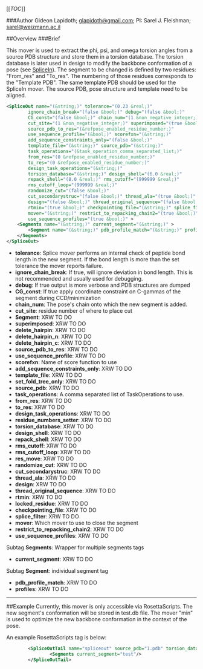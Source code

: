 [[_TOC_]]

###Author
Gideon Lapidoth; glapidoth@gmail.com; PI: Sarel J. Fleishman; sarel@weizmann.ac.il

##Overview
###Brief 

This mover is used to extract the phi, psi, and omega torsion angles from a source PDB structure and store them in a torsion database. The torsion database is later used in design to modify the backbone conformation of a pose (see [SpliceIn](https://www.rosettacommons.org/docs/wiki/create/scripting_documentation/RosettaScripts/Movers/SpliceIn)). 
The segment to be changed is defined by two residues: "From_res" and "To_res". The numbering of those residues corresponds to the "Template PDB". The same template PDB should be used for the SpliceIn mover. 
 The source PDB, pose structure and template need to be aligned.

```xml
<SpliceOut name="(&string;)" tolerance="(0.23 &real;)"
        ignore_chain_break="(false &bool;)" debug="(false &bool;)"
        CG_const="(false &bool;)" chain_num="(1 &non_negative_integer;)"
        cut_site="(1 &non_negative_integer;)" superimposed="(true &bool;)" 
        source_pdb_to_res="(&refpose_enabled_residue_number;)"
        use_sequence_profile="(&bool;)" scorefxn="(&string;)"
        add_sequence_constraints_only="(false &bool;)"
        template_file="(&string;)" source_pdb="(&string;)"
        task_operations="(&task_operation_comma_separated_list;)"
        from_res="(0 &refpose_enabled_residue_number;)"
        to_res="(0 &refpose_enabled_residue_number;)"
        design_task_operations="(&string;)" 
        torsion_database="(&string;)" design_shell="(6.0 &real;)"
        repack_shell="(8.0 &real;)" rms_cutoff="(999999 &real;)"
        rms_cutoff_loop="(999999 &real;)"
        randomize_cut="(false &bool;)"
        cut_secondarystruc="(false &bool;)" thread_ala="(true &bool;)"
        design="(false &bool;)" thread_original_sequence="(false &bool;)"
        rtmin="(true &bool;)" checkpointing_file="(&string;)" splice_filter="(&string;)"
        mover="(&string;)" restrict_to_repacking_chain2="(true &bool;)"
        use_sequence_profiles="(true &bool;)" >
    <Segments name="(&string;)" current_segment="(&string;)" >
        <Segment name="(&string;)" pdb_profile_match="(&string;)" profiles="(&string;)" />
    </Segments>
</SpliceOut>
```

-   **tolerance**: Splice mover performs an internal check of peptide bond length in the new segment. If the bond length is more than the set tolerance the mover reports failure.
-   **ignore_chain_break**: If true, will ignore deviation in bond length. This is not recommended and usually used for debugging.
-   **debug**: If true output is more verbose and PDB structures are dumped
-   **CG_const**: If true apply coordinate constraint on C-gammas of the segment during CCD/minimization
-   **chain_num**: The pose's chain onto which the new segment is added.
-   **cut_site**: residue number of where to place cut
-   **Segment**: XRW TO DO
-   **superimposed**: XRW TO DO
-   **delete_hairpin**: XRW TO DO
-   **delete_hairpin_n**: XRW TO DO
-   **delete_hairpin_c**: XRW TO DO
-   **source_pdb_to_res**: XRW TO DO
-   **use_sequence_profile**: XRW TO DO
-   **scorefxn**: Name of score function to use
-   **add_sequence_constraints_only**: XRW TO DO
-   **template_file**: XRW TO DO
-   **set_fold_tree_only**: XRW TO DO
-   **source_pdb**: XRW TO DO
-   **task_operations**: A comma separated list of TaskOperations to use.
-   **from_res**: XRW TO DO
-   **to_res**: XRW TO DO
-   **design_task_operations**: XRW TO DO
-   **residue_numbers_setter**: XRW TO DO
-   **torsion_database**: XRW TO DO
-   **design_shell**: XRW TO DO
-   **repack_shell**: XRW TO DO
-   **rms_cutoff**: XRW TO DO
-   **rms_cutoff_loop**: XRW TO DO
-   **res_move**: XRW TO DO
-   **randomize_cut**: XRW TO DO
-   **cut_secondarystruc**: XRW TO DO
-   **thread_ala**: XRW TO DO
-   **design**: XRW TO DO
-   **thread_original_sequence**: XRW TO DO
-   **rtmin**: XRW TO DO
-   **locked_residue**: XRW TO DO
-   **checkpointing_file**: XRW TO DO
-   **splice_filter**: XRW TO DO
-   **mover**: Which mover to use to close the segment
-   **restrict_to_repacking_chain2**: XRW TO DO
-   **use_sequence_profiles**: XRW TO DO


Subtag **Segments**:   Wrapper for multiple segments tags

-   **current_segment**: XRW TO DO


Subtag **Segment**:   individual segment tag

-   **pdb_profile_match**: XRW TO DO
-   **profiles**: XRW TO DO

---
##Example
Currently, this mover is only accessible via RosettaScripts. The new segment's conformation will be stored in  test.db file. The mover "min" is used to optimize the new backbone conformation in the context of the pose.

An example RosettaScripts tag is below:

```xml
		<SpliceOutTail name="spliceout" source_pdb="1.pdb" torsion_database="test.db" scorefxn="talaris2014" tail_segment="c" from_res="100" rms_cutoff="100" design_shell="0.01" repack_shell="0.01" template_file="template.pdb" task_operations="init,rtr" debug="1" mover="min" superimposed="1"> 
      			<Segments current_segment="test"/>
		</SpliceOutTail>


```